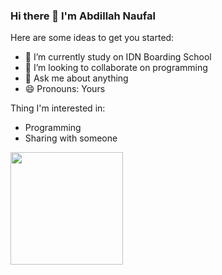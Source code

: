 ### Hi there 👋 I'm Abdillah Naufal 

Here are some ideas to get you started:

- 🔭 I’m currently study on IDN Boarding School
- 👯 I’m looking to collaborate on programming
- 💬 Ask me about anything
- 😄 Pronouns: Yours

Thing I'm interested in:

- Programming
- Sharing with someone

<img height="180em" src="https://github-readme-stats.vercel.app/api?abdFal=Gapur&show_icons=true&hide_border=true&&count_private=true&include_all_commits=true" />

